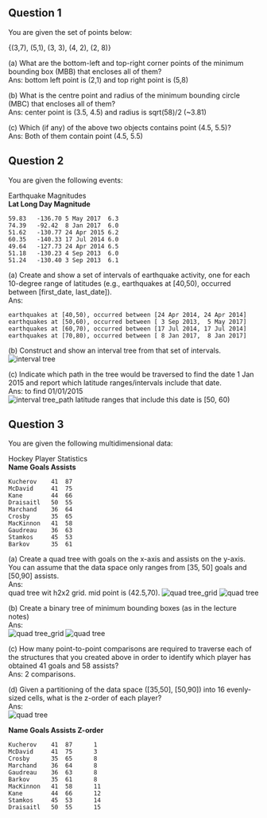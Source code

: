 ## Question 1
You are given the set of points below:

{(3,7), (5,1), (3, 3), (4, 2), (2, 8)}

(a) What are the bottom-left and top-right corner points of the minimum bounding box (MBB) that encloses all of them?<br>
Ans: bottom left point is (2,1) and top right point is (5,8)

(b) What is the centre point and radius of the minimum bounding circle (MBC) that encloses all of them?<br>
Ans: center point is (3.5, 4.5) and radius is sqrt(58)/2 (~3.81)

(c) Which (if any) of the above two objects contains point (4.5, 5.5)?<br>
Ans: Both of them contain point (4.5, 5.5)

## Question 2
You are given the following events:

Earthquake Magnitudes<br>
**Lat	Long	Day	Magnitude**
```
59.83	-136.70	5 May 2017	6.3
74.39	-92.42	8 Jan 2017	6.0
51.62	-130.77	24 Apr 2015	6.2
60.35	-140.33	17 Jul 2014	6.0
49.64	-127.73	24 Apr 2014	6.5
51.18	-130.23	4 Sep 2013	6.0
51.24	-130.40	3 Sep 2013	6.1
```

(a) Create and show a set of intervals of earthquake activity, one for each 10-degree range of latitudes (e.g., 
earthquakes at [40,50), occurred between [first_date, last_date]).<br>
Ans:<br>
```
earthquakes at [40,50), occurred between [24 Apr 2014, 24 Apr 2014]
earthquakes at [50,60), occurred between [ 3 Sep 2013,  5 May 2017]
earthquakes at [60,70), occurred between [17 Jul 2014, 17 Jul 2014]
earthquakes at [70,80), occurred between [ 8 Jan 2017,  8 Jan 2017]
```

(b) Construct and show an interval tree from that set of intervals.<br>
![interval tree](https://github.com/SiRumCz/CSC_501_Quizzes/blob/master/img/quiz3_q2_interval_tree.png)

(c) Indicate which path in the tree would be traversed to find the date 1 Jan 2015 and report which latitude 
ranges/intervals include that date.<br>
Ans: to find 01/01/2015<br>
![interval tree_path](https://github.com/SiRumCz/CSC_501_Quizzes/blob/master/img/quiz3_q2_interval_tree_path.png)
latitude ranges that include this date is [50, 60)

## Question 3
You are given the following multidimensional data:

Hockey Player Statistics<br>
**Name	Goals	Assists**
```
Kucherov	41	87
McDavid		41	75
Kane		44	66
Draisaitl	50	55
Marchand	36	64
Crosby		35	65
MacKinnon	41	58
Gaudreau	36	63
Stamkos		45	53
Barkov		35	61
```

(a) Create a quad tree with goals on the x-axis and assists on the y-axis. You can assume that the data space only ranges 
from [35, 50] goals and [50,90] assists.<br>
Ans:<br>
quad tree wit h2x2 grid. mid point is (42.5,70).
![quad tree_grid](https://github.com/SiRumCz/CSC_501_Quizzes/blob/master/img/quiz3_q3.png)
![quad tree](https://github.com/SiRumCz/CSC_501_Quizzes/blob/master/img/quiz3_q3_tree.png)

(b) Create a binary tree of minimum bounding boxes (as in the lecture notes)<br>
Ans:<br>
![quad tree_grid](https://github.com/SiRumCz/CSC_501_Quizzes/blob/master/img/quiz3_q3_mbbs.png)
![quad tree](https://github.com/SiRumCz/CSC_501_Quizzes/blob/master/img/quiz3_q3_mbbs_tree.png)


(c) How many point-to-point comparisons are required to traverse each of the structures that you created above in order 
to identify which player has obtained 41 goals and 58 assists?<br>
Ans: 2 comparisons.

(d) Given a partitioning of the data space ([35,50], [50,90]) into 16 evenly-sized cells, what is the z-order of each 
player?<br>
Ans:<br>
![quad tree](https://github.com/SiRumCz/CSC_501_Quizzes/blob/master/img/quiz3_q3_zorder.png)

**Name	Goals	Assists Z-order**
```
Kucherov	41	87      1
McDavid		41	75      3
Crosby		35	65      8
Marchand	36	64      8
Gaudreau	36	63      8
Barkov		35	61      8
MacKinnon	41	58      11
Kane		44	66      12
Stamkos		45	53      14
Draisaitl	50	55      15
```

